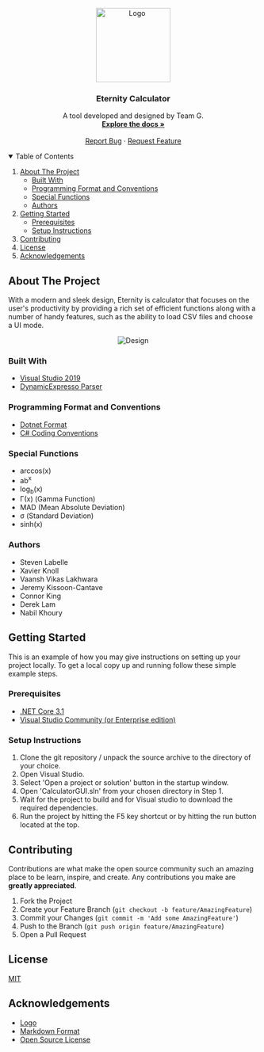 <!--
**       .@@@@@@@*  ,@@@@@@@@     @@@     .@@@@@@@    @@@,    @@@% (@@@@@@@@
**       .@@    @@@ ,@@          @@#@@    .@@    @@@  @@@@   @@@@% (@@
**       .@@@@@@@/  ,@@@@@@@    @@@ #@@   .@@     @@  @@ @@ @@/@@% (@@@@@@@
**       .@@    @@% ,@@        @@@@@@@@@  .@@    @@@  @@  @@@@ @@% (@@
**       .@@    #@@ ,@@@@@@@@ @@@     @@@ .@@@@@@.    @@  .@@  @@% (@@@@@@@@
-->

<!-- PROJECT LOGO -->

<p align="center">
  <a href="https://github.com/Djzx2010/Eternity-TeamG">
    <img src="https://i.pinimg.com/originals/43/28/c3/4328c30611e0c3a5556fa1d4cb35dae7.png" alt="Logo" height="150">
  </a>
  <h3 align="center">Eternity Calculator</h3>
  <p align="center">
    A  tool developed and designed by Team G.
    <br />
    <a href="https://github.com/Djzx2010/Eternity-TeamG"><strong>Explore the docs »</strong></a>
    <br />
    <br />    
    <a href="https://github.com/Djzx2010/Eternity-TeamG/issues">Report Bug</a>
    ·
    <a href="https://github.com/Djzx2010/Eternity-TeamG/issues">Request Feature</a>
  </p>
</p>

<!-- TABLE OF CONTENTS -->

<details open="open">
  <summary>Table of Contents</summary>
  <ol>
    <li>
      <a href="#about-the-project">About The Project</a>
      <ul>
        <li><a href="#built-with">Built With</a></li>
        <li><a href="#programming-format-and-conventions">Programming Format and Conventions</a></li>        
        <li><a href="#special-functions">Special Functions</a></li>
        <li><a href="#authors">Authors</a></li>
      </ul>
    </li>
    <li>
      <a href="#getting-started">Getting Started</a>
      <ul>
        <li><a href="#prerequisites">Prerequisites</a></li>
        <li><a href="#setup-instructions">Setup Instructions</a></li>
      </ul>
    </li>
    <li><a href="#contributing">Contributing</a></li>
    <li><a href="#license">License</a></li>
    <li><a href="#acknowledgements">Acknowledgements</a></li>
  </ol>
</details>

## About The Project

With a modern and sleek design, Eternity is calculator that focuses on the user's productivity by providing a rich set of efficient functions along with a number of handy features, such as the ability to load CSV files and choose a UI mode.

<p align="center">
  <img src="https://i.ibb.co/1bzHMcq/Main.png" alt="Design">
</p>

### Built With

- [Visual Studio 2019](https://visualstudio.microsoft.com/downloads/)
- [DynamicExpresso Parser](https://github.com/davideicardi/DynamicExpresso)

### Programming Format and Conventions

- [Dotnet Format](https://github.com/dotnet/format)
- [C# Coding Conventions](https://docs.microsoft.com/en-us/dotnet/csharp/fundamentals/coding-style/coding-conventions)

### Special Functions

- arccos(x)
- ab<sup>x</sup>
- log<sub>b</sub>(x)
- Γ(x) (Gamma Function)
- MAD (Mean Absolute Deviation)
- σ (Standard Deviation)
- sinh(x)

### Authors

- Steven Labelle
- Xavier Knoll
- Vaansh Vikas Lakhwara
- Jeremy Kissoon-Cantave
- Connor King
- Derek Lam
- Nabil Khoury

<!-- GETTING STARTED -->

## Getting Started

This is an example of how you may give instructions on setting up your project locally.
To get a local copy up and running follow these simple example steps.

### Prerequisites

- [.NET Core 3.1](https://dotnet.microsoft.com/download/)
- [Visual Studio Community (or Enterprise edition)](https://visualstudio.microsoft.com/vs/community/)

### Setup Instructions

1. Clone the git repository / unpack the source archive to the directory of your choice.
2. Open Visual Studio.
3. Select 'Open a project or solution' button in the startup window.
4. Open 'CalculatorGUI.sln' from your chosen directory in Step 1.
5. Wait for the project to build and for Visual studio to download the required dependencies.
6. Run the project by hitting the F5 key shortcut or by hitting the run button located at the top.

## Contributing

Contributions are what make the open source community such an amazing place to be learn, inspire, and create. Any contributions you make are **greatly appreciated**.

1. Fork the Project
2. Create your Feature Branch (`git checkout -b feature/AmazingFeature`)
3. Commit your Changes (`git commit -m 'Add some AmazingFeature'`)
4. Push to the Branch (`git push origin feature/AmazingFeature`)
5. Open a Pull Request

<!-- LICENSE -->

## License

[MIT](https://choosealicense.com/licenses/mit/)

<!-- ACKNOWLEDGEMENTS -->

## Acknowledgements

- [Logo](https://www.vippng.com/ps/ios-11-calculator-icon/)
- [Markdown Format](https://prettier.io)
- [Open Source License](https://choosealicense.com)
